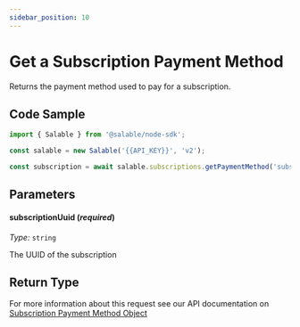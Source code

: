 ```yaml
---
sidebar_position: 10
---
```


# Get a Subscription Payment Method

Returns the payment method used to pay for a subscription.

## Code Sample

```typescript
import { Salable } from '@salable/node-sdk';

const salable = new Salable('{{API_KEY}}', 'v2');

const subscription = await salable.subscriptions.getPaymentMethod('subscription_1');
```

## Parameters

#### subscriptionUuid (_required_)

_Type:_ `string`

The UUID of the subscription

## Return Type

For more information about this request see our API documentation on [Subscription Payment Method Object](https://docs.salable.app/api/v2#tag/Subscriptions/operation/getSubscriptionPaymentMethod)

